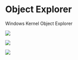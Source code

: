 # Object Explorer
Windows Kernel Object Explorer

![](https://github.com/zodiacon/ObjectExplorer/blob/master/objexp1.PNG)

![](https://github.com/zodiacon/ObjectExplorer/blob/master/objexp2.PNG)

![](https://github.com/zodiacon/ObjectExplorer/blob/master/objexp3.PNG)
